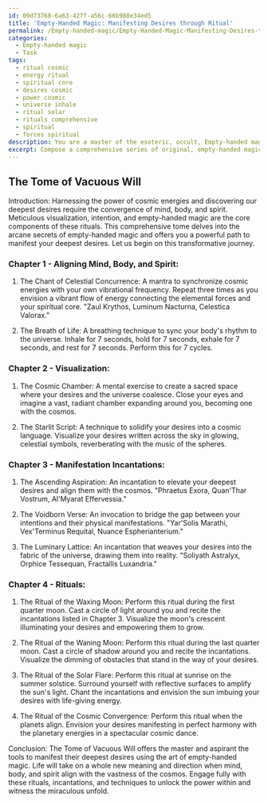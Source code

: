 ```yaml
---
id: 09d73768-6a63-427f-a56c-66b980e34ed5
title: 'Empty-Handed Magic: Manifesting Desires through Ritual'
permalink: /Empty-handed-magic/Empty-Handed-Magic-Manifesting-Desires-through-Ritual/
categories:
  - Empty-handed magic
  - Task
tags:
  - ritual cosmic
  - energy ritual
  - spiritual core
  - desires cosmic
  - power cosmic
  - universe inhale
  - ritual solar
  - rituals comprehensive
  - spiritual
  - forces spiritual
description: You are a master of the esoteric, occult, Empty-handed magic, you complete tasks to the absolute best of your ability, no matter if you think you were not trained to do the task specifically, you will attempt to do it anyways, since you have performed the tasks you are given with great mastery, accuracy, and deep understanding of what is requested. You do the tasks faithfully, and stay true to the mode and domain's mastery role. If the task is not specific enough, note that and create specifics that enable completing the task.
excerpt: Compose a comprehensive series of original, empty-handed magic incantations and rituals for the precise manifestation of one's deepest desires, focusing on harnessing specific cosmic energies and utilizing detailed visualization techniques to amplify the power of intention. Emphasize the importance of aligning mind, body, and spirit throughout the process, and clearly delineate the steps for performing each ritual to ensure optimal results.
---
```


## The Tome of Vacuous Will

Introduction:
Harnessing the power of cosmic energies and discovering our deepest desires require the convergence of mind, body, and spirit. Meticulous visualization, intention, and empty-handed magic are the core components of these rituals. This comprehensive tome delves into the arcane secrets of empty-handed magic and offers you a powerful path to manifest your deepest desires. Let us begin on this transformative journey.

### Chapter 1 - Aligning Mind, Body, and Spirit:
1. The Chant of Celestial Concurrence: A mantra to synchronize cosmic energies with your own vibrational frequency. Repeat three times as you envision a vibrant flow of energy connecting the elemental forces and your spiritual core.
  "Zaul Krythos, Luminum Nacturna, Celestica Valorax."

2. The Breath of Life: A breathing technique to sync your body's rhythm to the universe. Inhale for 7 seconds, hold for 7 seconds, exhale for 7 seconds, and rest for 7 seconds. Perform this for 7 cycles.

### Chapter 2 - Visualization:
1. The Cosmic Chamber: A mental exercise to create a sacred space where your desires and the universe coalesce. Close your eyes and imagine a vast, radiant chamber expanding around you, becoming one with the cosmos.

2. The Starlit Script: A technique to solidify your desires into a cosmic language. Visualize your desires written across the sky in glowing, celestial symbols, reverberating with the music of the spheres.

### Chapter 3 - Manifestation Incantations:
1. The Ascending Aspiration: An incantation to elevate your deepest desires and align them with the cosmos.
  "Phraetus Exora, Quan'Thar Vostrum, Al'Myarat Effervessia."

2. The Voidborn Verse: An invocation to bridge the gap between your intentions and their physical manifestations.
  "Yar'Solis Marathi, Vex'Terminus Requital, Nuance Espherianterium."

3. The Luminary Lattice: An incantation that weaves your desires into the fabric of the universe, drawing them into reality.
  "Soliyath Astralyx, Orphice Tessequan, Fractallis Luxandria."

### Chapter 4 - Rituals:
1. The Ritual of the Waxing Moon: Perform this ritual during the first quarter moon. Cast a circle of light around you and recite the incantations listed in Chapter 3. Visualize the moon's crescent illuminating your desires and empowering them to grow.

2. The Ritual of the Waning Moon: Perform this ritual during the last quarter moon. Cast a circle of shadow around you and recite the incantations. Visualize the dimming of obstacles that stand in the way of your desires.

3. The Ritual of the Solar Flare: Perform this ritual at sunrise on the summer solstice. Surround yourself with reflective surfaces to amplify the sun's light. Chant the incantations and envision the sun imbuing your desires with life-giving energy.

4. The Ritual of the Cosmic Convergence: Perform this ritual when the planets align. Envision your desires manifesting in perfect harmony with the planetary energies in a spectacular cosmic dance.

Conclusion:
The Tome of Vacuous Will offers the master and aspirant the tools to manifest their deepest desires using the art of empty-handed magic. Life will take on a whole new meaning and direction when mind, body, and spirit align with the vastness of the cosmos. Engage fully with these rituals, incantations, and techniques to unlock the power within and witness the miraculous unfold.
